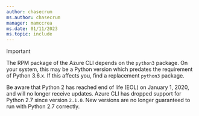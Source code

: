 ```yaml
---
author: chasecrum
ms.author: chasecrum
manager: mamccrea
ms.date: 01/11/2023
ms.topic: include
---
```

> [!IMPORTANT]
>
> The RPM package of the Azure CLI depends on the `python3` package. On your system, this may be
> a Python version which predates the requirement of Python 3.6.x. If this affects you, find a
> replacement `python3` package.
>
> Be aware that Python 2 has reached end of life (EOL) on January 1, 2020, and will no longer receive
> updates. Azure CLI has dropped support for Python 2.7 since version `2.1.0`. New versions are no longer guaranteed to run with Python 2.7 correctly.
